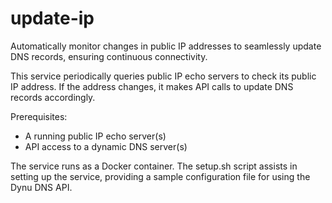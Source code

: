 # update-ip
Automatically monitor changes in public IP addresses to seamlessly update DNS records, ensuring continuous connectivity.

This service periodically queries public IP echo servers to check its public IP address. If the address changes, it makes API calls to update DNS records accordingly.

Prerequisites:
* A running public IP echo server(s)
* API access to a dynamic DNS server(s)

The service runs as a Docker container. The setup.sh script assists in setting up the service, providing a sample configuration file for using the Dynu DNS API.
